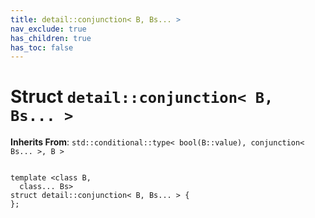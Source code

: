 ```yaml
---
title: detail::conjunction< B, Bs... >
nav_exclude: true
has_children: true
has_toc: false
---
```


# Struct `detail::conjunction< B, Bs... >`

**Inherits From**:
`std::conditional::type< bool(B::value), conjunction< Bs... >, B >`

<code class="doxybook">
<span>template &lt;class B,</span>
<span>&nbsp;&nbsp;class... Bs&gt;</span>
<span>struct detail::conjunction&lt; B, Bs... &gt; {</span>
<span>};</span>
</code>

